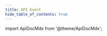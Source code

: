 ```yaml
---
title: API Event
hide_table_of_contents: true
---
```


import ApiDocMdx from '@theme/ApiDocMdx';

<ApiDocMdx id="event" />